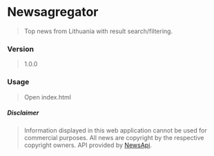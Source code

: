 # Newsagregator
> Top news from Lithuania with result search/filtering.

### Version
> 1.0.0

### Usage
> Open index.html

##### Disclaimer
> Information displayed in this web application cannot be used for commercial purposes. All news are copyright by the respective copyright owners. API provided by [NewsApi](http://newsapi.org).
